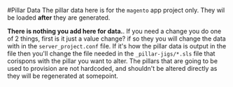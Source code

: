 #Pillar Data
The pillar data here is for the `magento` app project only.  They wil be loaded **after** they are generated.

**There is nothing you add here for data.**.  If you need a change you do one of 2 things, first is it just a value change?  if so they you will change the data with in the `server_project.conf` file.  If it's how the pillar data is output in the file then you'll change the file needed in the `_pillar-jigs/*.sls` file that corispons with the pillar you want to alter.  The pillars that are going to be used to provision are not hardcoded, and shouldn't be altered directly as they will be regenerated at somepoint.